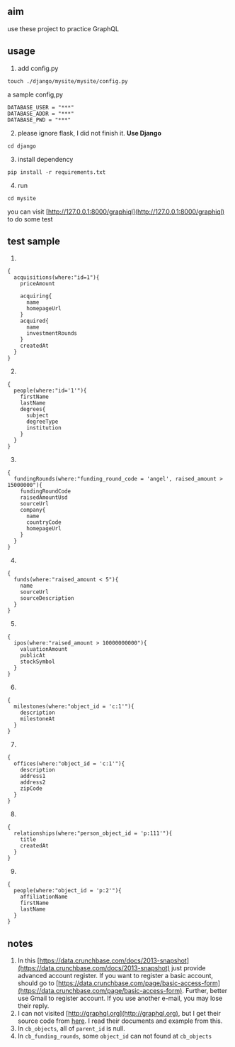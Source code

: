 ## aim
use these project to practice GraphQL

## usage
1. add config.py
```
touch ./django/mysite/mysite/config.py
```
a sample config,py
```
DATABASE_USER = "***"
DATABASE_ADDR = "***"
DATABASE_PWD = "***"
```

2. please ignore flask, I did not finish it. **Use Django**
```
cd django
```

3. install dependency
```
pip install -r requirements.txt
```

4. run
```
cd mysite
```
you can visit [http://127.0.0.1:8000/graphiql](http://127.0.0.1:8000/graphiql) to do some test

## test sample
1.
```
{
  acquisitions(where:"id=1"){
    priceAmount

    acquiring{
      name
      homepageUrl
    }
    acquired{
      name
      investmentRounds
    }
    createdAt
  }
}
```
2.
```
{
  people(where:"id='1'"){
    firstName
    lastName
    degrees{
      subject
      degreeType
      institution
    }
  }
}
```

3.
```
{
  fundingRounds(where:"funding_round_code = 'angel', raised_amount > 15000000"){
    fundingRoundCode
    raisedAmountUsd
    sourceUrl
    company{
      name
      countryCode
      homepageUrl
    }
  }
}
```
4.
```
{
  funds(where:"raised_amount < 5"){
    name
    sourceUrl
    sourceDescription
  }
}
```
5.
```
{
  ipos(where:"raised_amount > 10000000000"){
    valuationAmount
    publicAt
    stockSymbol
  }
}
```
6.
```
{
  milestones(where:"object_id = 'c:1'"){
    description
    milestoneAt
  }
}
```
7.
```
{
  offices(where:"object_id = 'c:1'"){
    description
    address1
    address2
    zipCode
  }
}
```
8.
```
{
  relationships(where:"person_object_id = 'p:111'"){
    title
    createdAt
  }
}
```
9.
```
{
  people(where:"object_id = 'p:2'"){
    affiliationName
    firstName
    lastName
  }
}
```
## notes
1. In this [https://data.crunchbase.com/docs/2013-snapshot](https://data.crunchbase.com/docs/2013-snapshot) just provide advanced account register. If you want to register a basic account, should go to [https://data.crunchbase.com/page/basic-access-form](https://data.crunchbase.com/page/basic-access-form). Further, better use Gmail to register account. If you use another e-mail, you may lose their reply.
2. I can not visited [http://graphql.org](http://graphql.org), but I get their source code from [here](https://github.com/graphql/graphql.github.io). I read their documents and example from this.
3. In `cb_objects`, all of `parent_id` is null.
4. In `cb_funding_rounds`, some `object_id` can not found at `cb_objects`
